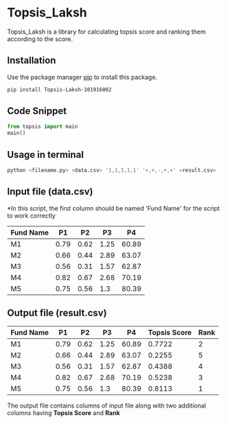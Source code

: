 # Topsis_Laksh

Topsis_Laksh is a library for calculating topsis score and ranking them according to the score.

## Installation

Use the package manager [pip](https://pip.pypa.io/en/stable/) to install this package.

```bash
pip install Topsis-Laksh-101916002
```

## Code Snippet

```python
from topsis import main
main()
```

## Usage in terminal

```python
python <filename.py> <data.csv> '1,1,1,1,1' '+,+,-,+,+' <result.csv>
```


## Input file (data.csv)
*In this script, the first column should be named 'Fund Name' for the script to work correctly

|Fund Name|      P1     |      P2       |  P3  |      P4  |
|  -----  | ----------- | ------------- | ---- | -------- |
| M1      | 0.79        | 0.62          | 1.25 | 60.89    |
| M2      | 0.66        | 0.44          | 2.89 | 63.07    |
| M3      | 0.56        | 0.31          | 1.57 | 62.87    |
| M4      | 0.82        | 0.67          | 2.68 | 70.19    |
| M5      | 0.75        | 0.56          | 1.3  | 80.39    |

## Output file (result.csv)

| Fund Name |      P1     |      P2       |  P3  |      P4  | Topsis Score | Rank |
|   -----   | ----------- | ------------- | ---- | -------- | ------------ | ---- |
| M1        | 0.79        | 0.62          | 1.25 | 60.89    | 0.7722       | 2    |
| M2        | 0.66        | 0.44          | 2.89 | 63.07    | 0.2255       | 5    |
| M3        | 0.56        | 0.31          | 1.57 | 62.87    | 0.4388       | 4    |
| M4        | 0.82        | 0.67          | 2.68 | 70.19    | 0.5238       | 3    |
| M5        | 0.75        | 0.56          | 1.3  | 80.39    | 0.8113       | 1    |

The output file contains columns of input file along with two additional columns having **Topsis Score** and **Rank**
